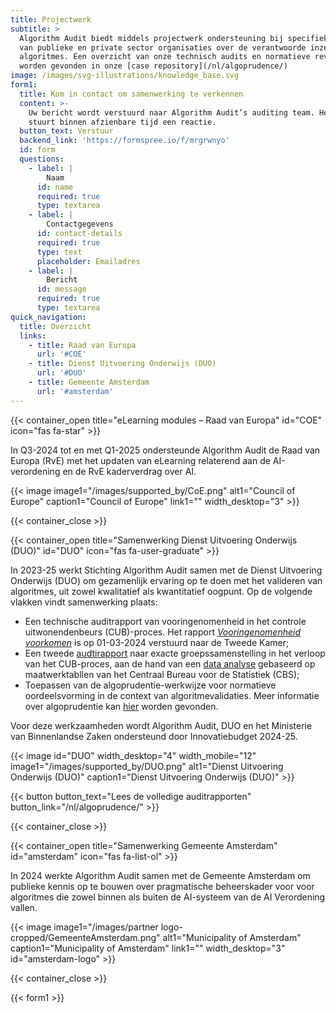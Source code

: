 ```yaml
---
title: Projectwerk
subtitle: >
  Algorithm Audit biedt middels projectwerk ondersteuning bij specifieke vragen
  van publieke en private sector organisaties over de verantwoorde inzet van
  algoritmes. Een overzicht van onze technisch audits en normatieve reviews kan
  worden gevonden in onze [case repository](/nl/algoprudence/)
image: /images/svg-illustrations/knowledge_base.svg
form1:
  title: Kom in contact om samenwerking te verkennen
  content: >-
    Uw bericht wordt verstuurd naar Algorithm Audit’s auditing team. Het team
    stuurt binnen afzienbare tijd een reactie.
  button_text: Verstuur
  backend_link: 'https://formspree.io/f/mrgrwnyo'
  id: form
  questions:
    - label: |
        Naam
      id: name
      required: true
      type: textarea
    - label: |
        Contactgegevens
      id: contact-details
      required: true
      type: text
      placeholder: Emailadres
    - label: |
        Bericht
      id: message
      required: true
      type: textarea
quick_navigation:
  title: Overzicht
  links:
    - title: Raad van Europa
      url: '#COE'
    - title: Dienst Uitvoering Onderwijs (DUO)
      url: '#DUO'
    - title: Gemeente Amsterdam
      url: '#amsterdam'
---
```


{{< container_open title="eLearning modules – Raad van Europa" id="COE" icon="fas fa-star" >}}

In Q3-2024 tot en met Q1-2025 ondersteunde Algorithm Audit de Raad van Europa (RvE) met het updaten van eLearning relaterend aan de AI-verordening en de RvE kaderverdrag over AI.

{{< image image1="/images/supported_by/CoE.png" alt1="Council of Europe" caption1="Council of Europe" link1="" width_desktop="3" >}}

{{< container_close >}}

{{< container_open title="Samenwerking Dienst Uitvoering Onderwijs (DUO)" id="DUO" icon="fas fa-user-graduate" >}}

In 2023-25 werkt Stichting Algorithm Audit samen met de Dienst Uitvoering Onderwijs (DUO) om gezamenlijk ervaring op te doen met het valideren van algoritmes, uit zowel kwalitatief als kwantitatief oogpunt. Op de volgende vlakken vindt samenwerking plaats:

* Een technische auditrapport van vooringenomenheid in het controle uitwonendenbeurs (CUB)-proces. Het rapport [_Vooringenomenheid voorkomen_](/nl/algoprudence/cases/aa202401_preventing-prejudice/) is op 01-03-2024 verstuurd naar de Tweede Kamer;
* Een tweede [audtirapport](/nl/algoprudence/cases/aa202402_preventing-prejudice_addendum/) naar exacte groepssamenstelling in het verloop van het CUB-proces, aan de hand van een <a href="https://github.com/NGO-Algorithm-Audit/DUO-CUB" target="_blank">data analyse</a> gebaseerd op maatwerktabllen van het Centraal Bureau voor de Statistiek (CBS);
* Toepassen van de algoprudentie-werkwijze voor normatieve oordeelsvorming in de context van algoritmevalidaties. Meer informatie over algoprudentie kan [hier](/nl/algoprudence/how-we-work/) worden gevonden.

Voor deze werkzaamheden wordt Algorithm Audit, DUO en het Ministerie van Binnenlandse Zaken ondersteund door Innovatiebudget 2024-25.

{{< image id="DUO" width_desktop="4" width_mobile="12" image1="/images/supported_by/DUO.png" alt1="Dienst Uitvoering Onderwijs (DUO)" caption1="Dienst Uitvoering Onderwijs (DUO)" >}}

{{< button button_text="Lees de volledige auditrapporten" button_link="/nl/algoprudence/" >}}

{{< container_close >}}

{{< container_open title="Samenwerking Gemeente Amsterdam" id="amsterdam" icon="fas fa-list-ol" >}}

In 2024 werkte Algorithm Audit samen met de Gemeente Amsterdam om publieke kennis op te bouwen over pragmatische beheerskader voor voor algoritmes die zowel binnen als buiten de AI-systeem van de AI Verordening vallen. 

{{< image image1="/images/partner logo-cropped/GemeenteAmsterdam.png" alt1="Municipality of Amsterdam" caption1="Municipality of Amsterdam" link1="" width_desktop="3" id="amsterdam-logo" >}}

{{< container_close >}}

{{< form1 >}}
